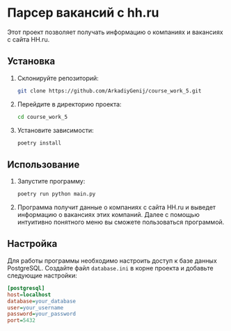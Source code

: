 # Парсер вакансий с hh.ru
Этот проект позволяет получать информацию о компаниях и вакансиях с сайта HH.ru.

## Установка
1. Склонируйте репозиторий:

    ```bash
    git clone https://github.com/ArkadiyGenij/course_work_5.git
    ```
2. Перейдите в директорию проекта:

    ```bash
    cd course_work_5
    ```

3. Установите зависимости:

    ```bash
    poetry install
    ```

## Использование

1. Запустите программу:

    ```bash
    poetry run python main.py
    ```
2. Программа получит данные о компаниях с сайта HH.ru и выведет информацию о вакансиях этих компаний. Далее с помощью интуитивно понятного меню вы сможете пользоваться программой.

## Настройка

Для работы программы необходимо настроить доступ к базе данных PostgreSQL. Создайте файл `database.ini` в корне проекта и добавьте следующие настройки:

```ini
[postgresql]
host=localhost
database=your_database
user=your_username
password=your_password
port=5432
